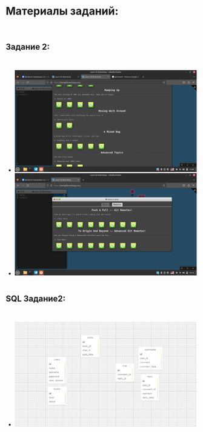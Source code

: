 # Материалы заданий:
​
## Задание 2:
​
* ![Скриншот1](./pictures/screenshot1.jpg)
* ![Скриншот2](./pictures/screenshot2.jpg)
​
## SQL Задание2: 
​
* ![Скриншот1](./pictures/sql.jpg)
​